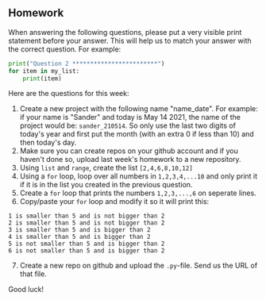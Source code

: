 Homework
-

When answering the following questions, please put a very visible print statement before your answer. This will help us to match your answer with the correct question. For example:

```Python
print("Question 2 ************************")
for item in my_list:
    print(item)
```

Here are the questions for this week:

1. Create a new project with the following name "name_date". For example: if your name is "Sander" and today is May 14 2021, the name of the project would be: `sander_210514`. So only use the last two digits of today's year and first put the month (with an extra 0 if less than 10) and then today's day.
1. Make sure you can create repos on your github account and if you haven't done so, upload last week's homework to a new repository.
1. Using `list` and `range`, create the list `[2,4,6,8,10,12]`
1. Using a `for` loop, loop over all numbers in `1,2,3,4,...10` and only print it if it is in the list you created in the previous question.
1. Create a `for` loop that prints the numbers `1,2,3,...,6` on seperate lines.
1. Copy/paste your `for` loop and modify it so it will print this:
```
1 is smaller than 5 and is not bigger than 2
2 is smaller than 5 and is not bigger than 2
3 is smaller than 5 and is bigger than 2
4 is smaller than 5 and is bigger than 2
5 is not smaller than 5 and is bigger than 2
6 is not smaller than 5 and is bigger than 2
```
7. Create a new repo on github and upload the `.py`-file. Send us the URL of that file.

Good luck!
